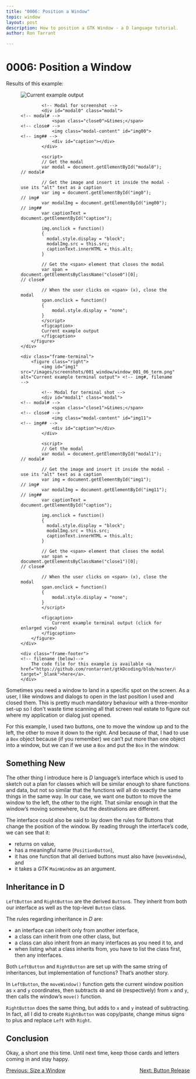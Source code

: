 ```yaml
---
title: "0006: Position a Window"
topic: window
layout: post
description: How to position a GTK Window - a D language tutorial.
author: Ron Tarrant

---
```


# 0006: Position a Window

<div class="screenshot-frame">
	<div class="frame-header">
		Results of this example:
	</div>
	<div class="frame-screenshot">
		<figure>
			<img id="img0" src="/images/screenshots/001_window/window_001_06.png" alt="Current example output">	<!-- img# -->
			
			<!-- Modal for screenshot -->
			<div id="modal0" class="modal">																								<!-- modal# -->
				<span class="close0">&times;</span>																					<!-- close# -->
				<img class="modal-content" id="img00">																					<!-- img## -->
				<div id="caption"></div>
			</div>
			
			<script>
			// Get the modal
			var modal = document.getElementById("modal0");																			// modal#
			
			// Get the image and insert it inside the modal - use its "alt" text as a caption
			var img = document.getElementById("img0");																				// img#
			var modalImg = document.getElementById("img00");																		// img##
			var captionText = document.getElementById("caption");

			img.onclick = function()
			{
			  modal.style.display = "block";
			  modalImg.src = this.src;
			  captionText.innerHTML = this.alt;
			}
			
			// Get the <span> element that closes the modal
			var span = document.getElementsByClassName("close0")[0];															// close#
			
			// When the user clicks on <span> (x), close the modal
			span.onclick = function()
			{ 
				modal.style.display = "none";
			}
			</script>
			<figcaption>
			Current example output
			</figcaption>
		</figure>
	</div>

	<div class="frame-terminal">
		<figure class="right">
			<img id="img1" src="/images/screenshots/001_window/window_001_06_term.png" alt="Current example terminal output"> <!-- img#, filename -->

			<!-- Modal for terminal shot -->
			<div id="modal1" class="modal">																												<!-- modal# -->
				<span class="close1">&times;</span>																										<!-- close# -->
				<img class="modal-content" id="img11">																									<!-- img## -->
				<div id="caption"></div>
			</div>
			
			<script>
			// Get the modal
			var modal = document.getElementById("modal1");																							// modal#
			
			// Get the image and insert it inside the modal - use its "alt" text as a caption
			var img = document.getElementById("img1");																								// img#
			var modalImg = document.getElementById("img11");																						// img##
			var captionText = document.getElementById("caption");

			img.onclick = function()
			{
			  modal.style.display = "block";
			  modalImg.src = this.src;
			  captionText.innerHTML = this.alt;
			}
			
			// Get the <span> element that closes the modal
			var span = document.getElementsByClassName("close1")[0];																				// close#
			
			// When the user clicks on <span> (x), close the modal
			span.onclick = function()
			{ 
				modal.style.display = "none";
			}
			</script>

			<figcaption>
				Current example terminal output (click for enlarged view)
			</figcaption>
		</figure>
	</div>

	<div class="frame-footer">																																<!-- filename (below)-->
		The code file for this example is available <a href="https://github.com/rontarrant/gtkDcoding/blob/master/001_window/window_001_06_positioned.d" target="_blank">here</a>.
	</div>
</div>

Sometimes you need a window to land in a specific spot on the screen. As a user, I like windows and dialogs to open in the last position I used and closed them. This is pretty much mandatory behaviour with a three-monitor set-up so I don't waste time scanning all that screen real estate to figure out where my application or dialog just opened.

For this example, I used two buttons, one to move the window up and to the left, the other to move it down to the right. And because of that, I had to use a `Box` object because (if you remember) we can’t put more than one object into a window, but we can if we use a `Box` and put the `Box` in the window.

## Something New

The other thing I introduce here is *D* language’s interface which is used to sketch out a plan for classes which will be similar enough to share functions and data, but not so similar that the functions will all do exactly the same things in the same way. In our case, we want one button to move the window to the left, the other to the right. That similar enough in that the window’s moving somewhere, but the destinations are different.

The interface could also be said to lay down the rules for Buttons that change the position of the window. By reading through the interface’s code, we can see that it:

- returns on value,
- has a meaningful name (`PositionButton`),
- it has one function that all derived buttons must also have (`moveWindow`), and
- it takes a *GTK* `MainWindow` as an argument.

## Inheritance in D

`LeftButton` and `RightButton` are the derived `Button`s. They inherit from both our interface as well as the top-level `Button` class.

The rules regarding inheritance in *D* are:

- an interface can inherit only from another interface,
- a class can inherit from one other class, but
- a class can also inherit from an many interfaces as you need it to, and
- when listing what a class inherits from, you have to list the class first, then any interfaces.

Both `LeftButton` and `RightButton` are set up with the same string of inheritances, but implementation of functions? That’s another story.

In `LeftButton`, the `moveWindow()` function gets the current window position as `x` and `y` coordinates, then subtracts `40` and `60` (respectively) from `x` and `y`, then calls the window’s `move()` function.

`RightButton` does the same thing, but adds to `x` and `y` instead of subtracting. In fact, all I did to create `RightButton` was copy/paste, change minus signs to plus and replace `Left` with `Right`.

## Conclusion

Okay, a short one this time. Until next time, keep those cards and letters coming in and stay happy.

<div class="blog-nav">
	<div style="float: left;">
		<a href="/2019/01/29/0005-window-size.html">Previous: Size a Window</a>
	</div>
	<div style="float: right;">
		<a href="/2019/02/05/0007-button-release-and-reorganizing-the-code.html">Next: Button Release</a>
	</div>
</div>